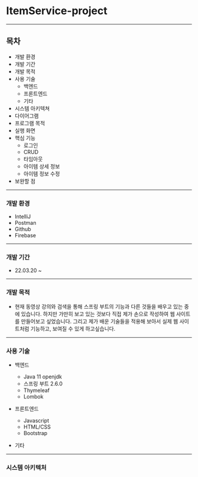 # ItemService-project

---
## 목차

- 개발 환경
- 개발 기간
- 개발 목적
- 사용 기술
  + 백엔드
  + 프론트엔드
  + 기타
- 시스템 아키텍쳐
- 다이어그램
- 프로그램 목적
- 실행 화면
- 핵심 기능
  + 로그인
  + CRUD
  + 타임아웃
  + 아이템 상세 정보
  + 아이템 정보 수정
- 보완할 점

---

### 개발 환경
- IntelliJ
- Postman
- Github
- Firebase

---

### 개발 기간
- 22.03.20 ~


---

### 개발 목적
- 현재 동영상 강의와 검색을 통해 스프링 부트의 기능과 다른 것들을 배우고 있는 중에 있습니다. 하지만 가만히 보고 있는 것보다 직접 제가 손으로 작성하여 웹 사이트를 만들어보고 싶었습니다. 그리고 제가 배운 기술들을 적용해 보아서 실제 웹 사이트처럼 기능하고, 보여질 수 있게 하고싶습니다.


---

### 사용 기술

- 백엔드
  + Java 11 openjdk
  + 스프링 부트 2.6.0
  + Thymeleaf
  + Lombok

- 프론트엔드
  + Javascript
  + HTML/CSS
  + Bootstrap

- 기타


---

### 시스템 아키텍처



